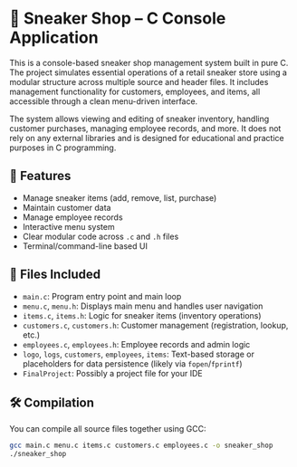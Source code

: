 # 👟 Sneaker Shop – C Console Application

This is a console-based sneaker shop management system built in pure C. The project simulates essential operations of a retail sneaker store using a modular structure across multiple source and header files. It includes management functionality for customers, employees, and items, all accessible through a clean menu-driven interface.

The system allows viewing and editing of sneaker inventory, handling customer purchases, managing employee records, and more. It does not rely on any external libraries and is designed for educational and practice purposes in C programming.

## 🧾 Features

- Manage sneaker items (add, remove, list, purchase)
- Maintain customer data
- Manage employee records
- Interactive menu system
- Clear modular code across `.c` and `.h` files
- Terminal/command-line based UI

## 📁 Files Included

- `main.c`: Program entry point and main loop
- `menu.c`, `menu.h`: Displays main menu and handles user navigation
- `items.c`, `items.h`: Logic for sneaker items (inventory operations)
- `customers.c`, `customers.h`: Customer management (registration, lookup, etc.)
- `employees.c`, `employees.h`: Employee records and admin logic
- `logo`, `logs`, `customers`, `employees`, `items`: Text-based storage or placeholders for data persistence (likely via `fopen`/`fprintf`)
- `FinalProject`: Possibly a project file for your IDE

## 🛠 Compilation

You can compile all source files together using GCC:

```bash
gcc main.c menu.c items.c customers.c employees.c -o sneaker_shop
./sneaker_shop
